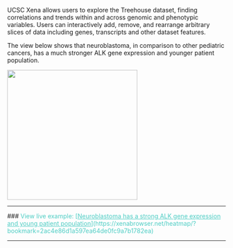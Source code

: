 UCSC Xena allows users to explore the Treehouse dataset, finding correlations and trends within and across genomic and phenotypic variables. Users can interactively add, remove, and rearrange arbitrary slices of data including genes, transcripts and other dataset features. 

The view below shows that neuroblastoma, in comparison to other pediatric cancers, has a much stronger ALK gene expression and younger patient population.

<a href="https://xenabrowser.net/heatmap/?bookmark=2ac4e86d1a597ea64de0fc9a7b1782ea"><img src="https://rawgit.com/ucscXena/cohortMetaData/master/cohort_Treehouse%20public%20expression%20dataset%20(July%202017)/high-res-xena-screenshot-oct.16.2017.jpg" height="300"></a>

<hr style="clear: both;">
### <span style="color:#4ecdc4">View live example: [<span style="color:#4ecdc4"><u>Neuroblastoma has a strong ALK gene expression and young patient population</u></span>](https://xenabrowser.net/heatmap/?bookmark=2ac4e86d1a597ea64de0fc9a7b1782ea)</span>
<hr>


